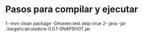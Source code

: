 # Pasos para compilar y ejecutar

1- mvn clean package -Dmaven.test.skip=true
2- java -jar .\target\calculadora-0.0.1-SNAPSHOT.jar
